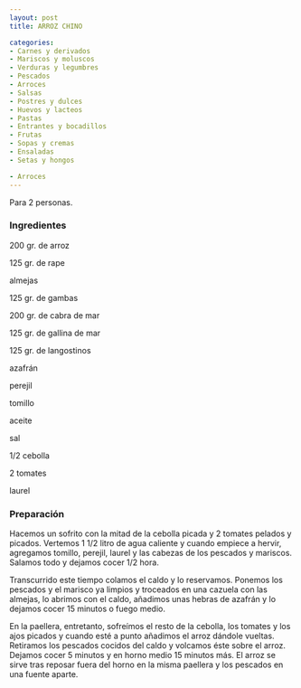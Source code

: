 ```yaml
---
layout: post
title: ARROZ CHINO

categories:
- Carnes y derivados
- Mariscos y moluscos
- Verduras y legumbres
- Pescados
- Arroces
- Salsas
- Postres y dulces
- Huevos y lacteos
- Pastas
- Entrantes y bocadillos
- Frutas
- Sopas y cremas
- Ensaladas
- Setas y hongos

- Arroces
---
```

Para 2 personas.

<h3>Ingredientes</h3>

200 gr. de arroz

125 gr. de rape

almejas

125 gr. de gambas

200 gr. de cabra de mar

125 gr. de gallina de mar

125 gr. de langostinos

azafrán

perejil

tomillo

aceite

sal

1/2 cebolla

2 tomates

laurel

<h3>Preparación</h3>

Hacemos un sofrito con la mitad de la cebolla picada y 2 tomates pelados y picados. Vertemos 1 1/2 litro de agua caliente y cuando empiece a hervir, agregamos tomillo, perejil, laurel y las cabezas de los pescados y mariscos. Salamos todo y dejamos cocer 1/2 hora.

Transcurrido este tiempo colamos el caldo y lo reservamos. Ponemos los pescados y el marisco ya limpios y troceados en una cazuela con las almejas, lo abrimos con el caldo, añadimos unas hebras de azafrán y lo dejamos cocer 15 minutos o fuego medio.

En la paellera, entretanto, sofreímos el resto de la cebolla, los tomates y los ajos picados y cuando esté a punto añadimos el arroz dándole vueltas. Retiramos los pescados cocidos del caldo y volcamos éste sobre el arroz. Dejamos cocer 5 minutos y en horno medio 15 minutos más. El arroz se sirve tras reposar fuera del horno en la misma paellera y los pescados en una fuente aparte.

